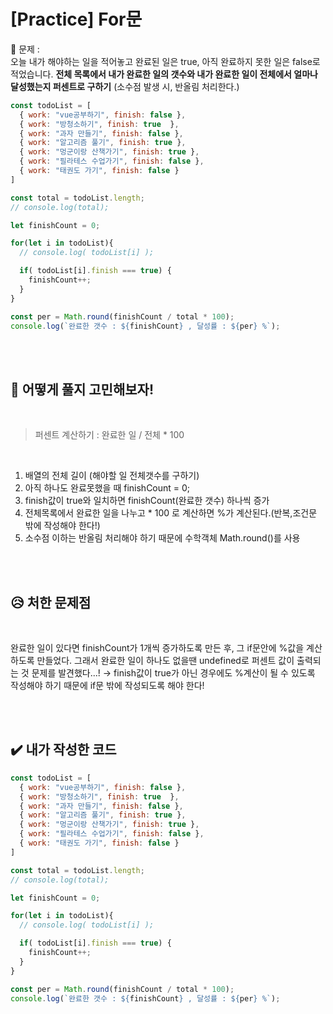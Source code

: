 
# [Practice] For문

💙 문제 :  
오늘 내가 해야하는 일을 적어놓고 완료된 일은 true, 아직 완료하지 못한 일은 false로 적었습니다.
**전체 목록에서 내가 완료한 일의 갯수와 내가 완료한 일이 전체에서 얼마나 달성했는지 퍼센트로 구하기**
(소수점 발생 시, 반올림 처리한다.)

```javascript
const todoList = [
  { work: "vue공부하기", finish: false },
  { work: "방청소하기", finish: true  },
  { work: "과자 만들기", finish: false },
  { work: "알고리즘 풀기", finish: true },
  { work: "멍군이랑 산책가기", finish: true },
  { work: "필라테스 수업가기", finish: false },
  { work: "태권도 가기", finish: false }
]

const total = todoList.length;
// console.log(total);

let finishCount = 0;

for(let i in todoList){
  // console.log( todoList[i] );

  if( todoList[i].finish === true) {
    finishCount++;
  }
}

const per = Math.round(finishCount / total * 100);
console.log(`완료한 갯수 : ${finishCount} , 달성률 : ${per} %`);
```

<br>
<br>

## 🤔 어떻게 풀지 고민해보자!

<br>

> 퍼센트 계산하기 : 완료한 일 / 전체 * 100

<br>

1. 배열의 전체 길이 (해야할 일 전체갯수를 구하기)
2. 아직 하나도 완료못했을 때 finishCount = 0;
3. finish값이 true와 일치하면 finishCount(완료한 갯수) 하나씩 증가
4. 전체목록에서 완료한 일을 나누고 * 100 로 계산하면 %가 계산된다.(반복,조건문 밖에 작성해야 한다!)
5. 소수점 이하는 반올림 처리해야 하기 때문에 수학객체 Math.round()를 사용

<br>
<br>


## 😥 처한 문제점

<br>

완료한 일이 있다면 finishCount가 1개씩 증가하도록 만든 후, 그 if문안에 %값을 계산하도록 만들었다.
그래서 완료한 일이 하나도 없을땐 undefined로 퍼센트 값이 출력되는 것 문제를 발견했다...!
→ finish값이 true가 아닌 경우에도 %계산이 될 수 있도록 작성해야 하기 때문에 if문 밖에 작성되도록 해야 한다!

<br>
<br>


## ✔️ 내가 작성한 코드

```javascript
const todoList = [
  { work: "vue공부하기", finish: false },
  { work: "방청소하기", finish: true  },
  { work: "과자 만들기", finish: false },
  { work: "알고리즘 풀기", finish: true },
  { work: "멍군이랑 산책가기", finish: true },
  { work: "필라테스 수업가기", finish: false },
  { work: "태권도 가기", finish: false }
]

const total = todoList.length;
// console.log(total);

let finishCount = 0;

for(let i in todoList){
  // console.log( todoList[i] );

  if( todoList[i].finish === true) {
    finishCount++;
  }
}

const per = Math.round(finishCount / total * 100);
console.log(`완료한 갯수 : ${finishCount} , 달성률 : ${per} %`);
```

